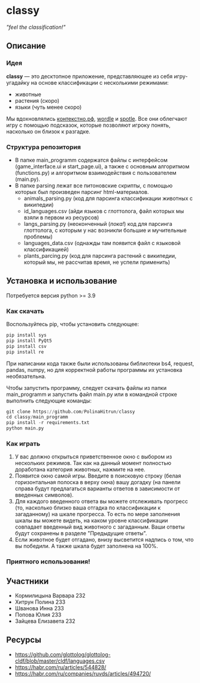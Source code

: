 # classy
_"feel the classification!"_

## Описание
### Идея
**classy** — это десктопное приложение, представляющее из себя игру-угадайку на основе классификации с несколькими режимами:
* животные
* растения (скоро)
* языки (чуть менее скоро)

Мы вдохновлялись [контекстно.рф](https://xn--e1ajbkccewgd.xn--p1ai/random), [wordle](https://www.nytimes.com/games/wordle/index.html) и [spotle](https://spotle.io/). Все они облегчают игру с помощью подсказок, которые позволяют игроку понять, насколько он близок к разгадке.

### Структура репозитория
* В папке main_programm содержатся файлы с интерфейсом (game_interface.ui и start_page.ui), а также с основным алгоритмом (functions.py) и алгоритмом взаимодействия с пользователем (main.py).
* В папке parsing лежат все питоновские скрипты, с помощью которых был произведен парсинг html-материалов.
   * animals_parsing.py (код для парсинга классификации животных с википедии)
   * id_languages.csv (айди языков с глоттолога, файл которых мы взяли в первом из ресурсов)
   * langs_parsing.py (неоконченный (_пока!_) код для парсинга глоттолога, с которым у нас возникли большие и мучительные проблемы)
   * languages_data.csv (однажды там появится файл с языковой классификацией)
   * plants_parcing.py (код для парсинга растений с википедии, который мы, не рассчитав время, не успели применить)


## Установка и использование
Потребуется версия python >= 3.9
### Как скачать
Воспользуйтесь pip, чтобы установить следующее:
```python
pip install sys
pip install PyQt5
pip install csv
pip install re
```
При написании кода также были использованы библиотеки bs4, request, pandas, numpy, но для корректной работы программы их установка необязательна.

Чтобы запустить программу, следует скачать файлы из папки main_programm и запустить файл main.py или в командной строке выполнить следующие команды:
```python
git clone https://github.com/PolinaHitrun/classy
cd classy/main_programm
pip install -r requirements.txt
python main.py
```
### Как играть
1. У вас должно открыться приветственное окно с выбором из нескольких режимов. Так как на данный момент полностью доработана категория животных, нажмите на нее.
2. Появится окно самой игры. Введите в поисковую строку (белая горизонтальная полоска в верху окна) вашу догадку (на панели справа будут предлагаться варианты ответов в зависимости от введенных символов).
3. Для каждого введенного ответа вы можете отслеживать прогресс (то, насколько близко ваша отгадка по классификации к загаданному) на шкале прогресса. То есть по мере заполнения шкалы вы можете видеть, на каком уровне классификации совпадает введенный вид животного с загаданным. Ваши ответы будут сохранены в разделе "Предыдущие ответы".
4. Если животное будет отгадано, внизу высветится надпись о том, что вы победили. А также шкала будет заполнена на 100%.
### Приятного использования!


## Участники
* Кормилицына Варвара 232
* Хитрун Полина 233
* Шванова Инна 233
* Попова Юлия 233
* Зайцева Елизавета 232
## Ресурсы
* https://github.com/glottolog/glottolog-cldf/blob/master/cldf/languages.csv
* https://habr.com/ru/articles/544828/
* https://habr.com/ru/companies/ruvds/articles/494720/
